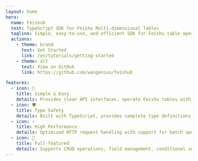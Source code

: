 ```yaml
---
layout: home
hero:
  name: Feishub
  text: TypeScript SDK for Feishu Multi-dimensional Tables
  tagline: Simple, easy-to-use, and efficient SDK for Feishu table operations
  actions:
    - theme: brand
      text: Get Started
      link: /en/tutorials/getting-started
    - theme: alt
      text: View on GitHub
      link: https://github.com/wangenius/feishub

features:
  - icon: 🚀
    title: Simple & Easy
    details: Provides clean API interfaces, operate Feishu tables with just a few lines of code
  - icon: 🛡️
    title: Type Safety
    details: Built with TypeScript, provides complete type definitions and IntelliSense
  - icon: ⚡
    title: High Performance
    details: Optimized HTTP request handling with support for batch operations and error retry
  - icon: 🔧
    title: Full-featured
    details: Supports CRUD operations, field management, conditional search and more
---
```

